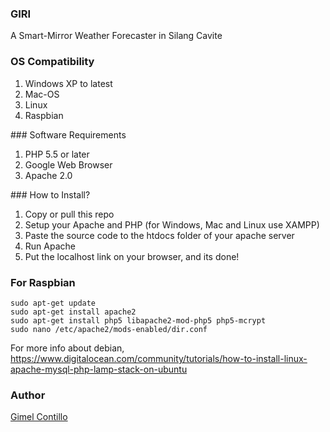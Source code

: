 ### GIRI
A Smart-Mirror Weather Forecaster in Silang Cavite

### OS Compatibility
<ol>
<li>Windows XP to latest</li>
<li>Mac-OS</li>
<li>Linux</li>
<li>Raspbian</li>
</ol>
### Software Requirements
<ol>
<li>PHP 5.5 or later</li>
<li>Google Web Browser</li>
<li>Apache 2.0</li>
</ol>
### How to Install?
<ol>
<li>Copy or pull this repo</li>
<li>Setup your Apache and PHP (for Windows, Mac and Linux use XAMPP)</li>
<li>Paste the source code to the htdocs folder of your apache server</li>
<li>Run Apache</li>
<li>Put the localhost link on your browser, and its done!</li>
</ol>

### For Raspbian
```
sudo apt-get update
sudo apt-get install apache2
sudo apt-get install php5 libapache2-mod-php5 php5-mcrypt
sudo nano /etc/apache2/mods-enabled/dir.conf
```
For more info about debian, https://www.digitalocean.com/community/tutorials/how-to-install-linux-apache-mysql-php-lamp-stack-on-ubuntu

### Author
[Gimel Contillo](https://www.facebook.com/Bijuumode)
